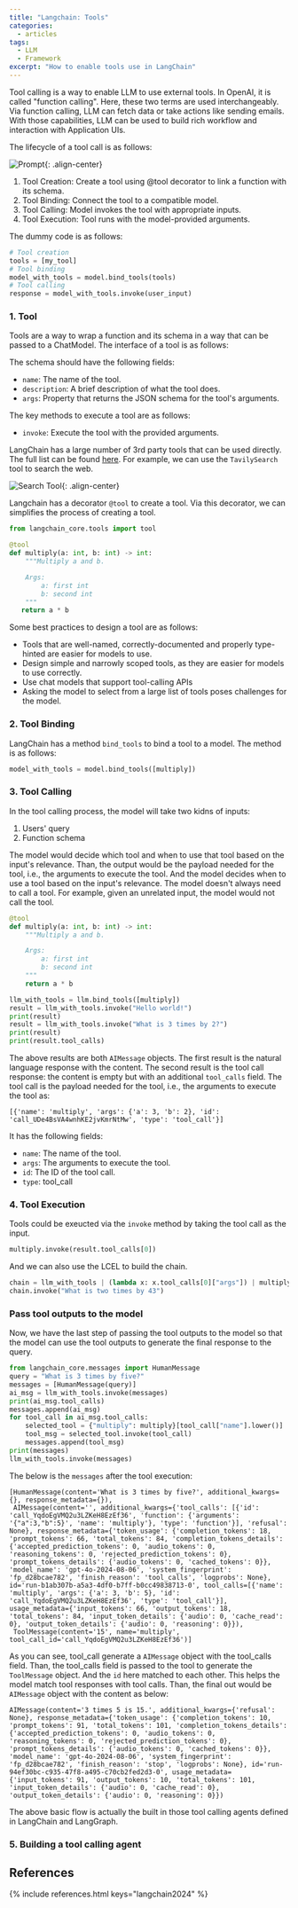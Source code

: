 ```yaml
---
title: "Langchain: Tools"
categories:
  - articles
tags:
  - LLM
  - Framework
excerpt: "How to enable tools use in LangChain"
---
```


Tool calling is a way to enable LLM to use external tools. In OpenAI, it is called "function calling". Here, these two terms are used interchangeably. Via function calling, LLM can fetch data or take actions like sending emails. With those capabilities, LLM can be used to build rich workflow and interaction with Application UIs.

The lifecycle of a tool call is as follows:

![Prompt](/assets/images/articles/tool_call.png){: .align-center}

1. Tool Creation: Create a tool using @tool decorator to link a function with its schema. 
2. Tool Binding: Connect the tool to a compatible model. 
3. Tool Calling: Model invokes the tool with appropriate inputs. 
4. Tool Execution: Tool runs with the model-provided arguments.

The dummy code is as follows: 
```python
# Tool creation
tools = [my_tool]
# Tool binding
model_with_tools = model.bind_tools(tools)
# Tool calling 
response = model_with_tools.invoke(user_input)
```
### 1. Tool 

Tools are a way to wrap a function and its schema in a way that can be passed to a ChatModel. The interface of a tool is as follows:

The schema should have the following fields:
* `name`: The name of the tool.
* `description`: A brief description of what the tool does.
* `args`: Property that returns the JSON schema for the tool's arguments.

The key methods to execute a tool are as follows:
* `invoke`: Execute the tool with the provided arguments.

LangChain has a large number of 3rd party tools that can be used directly. The full list can be found [here](https://python.langchain.com/docs/integrations/tools/). For example, we can use the `TavilySearch` tool to search the web.


![Search Tool](/assets/images/articles/search_tool.png){: .align-center}


Langchain has a decorator `@tool` to create a tool. Via this decorator, we can simplifies the process of creating a tool.

```python
from langchain_core.tools import tool

@tool
def multiply(a: int, b: int) -> int:
    """Multiply a and b.

    Args:
        a: first int
        b: second int
    """
   return a * b
```
Some best practices to design a tool are as follows:
* Tools that are well-named, correctly-documented and properly type-hinted are easier for models to use.
* Design simple and narrowly scoped tools, as they are easier for models to use correctly.
* Use chat models that support tool-calling APIs
* Asking the model to select from a large list of tools poses challenges for the model.

### 2. Tool Binding

LangChain has a method `bind_tools` to bind a tool to a model. The method is as follows: 

```python
model_with_tools = model.bind_tools([multiply])
```

### 3. Tool Calling

In the tool calling process, the model will take two kidns of inputs: 
1. Users' query 
2. Function schema 

The model would decide which tool and when to use that tool based on the input's relevance. Than, the output would be the payload needed for the tool, i.e., the arguments to execute the tool. And the model decides when to use a tool based on the input's relevance. The model doesn't always need to call a tool. For example, given an unrelated input, the model would not call the tool. 

```python
@tool
def multiply(a: int, b: int) -> int:
    """Multiply a and b.

    Args:
        a: first int
        b: second int
    """
    return a * b

llm_with_tools = llm.bind_tools([multiply])
result = llm_with_tools.invoke("Hello world!")
print(result)
result = llm_with_tools.invoke("What is 3 times by 2?")
print(result)
print(result.tool_calls)
```
The above results are both `AIMessage` objects. The first result is the natural language response with the content. The second result is the tool call response: the content is empty but with an additional `tool_calls` field. The tool call is the payload needed for the tool, i.e., the arguments to execute the tool as:

```
[{'name': 'multiply', 'args': {'a': 3, 'b': 2}, 'id': 'call_UDe4BsVA4wnhKE2jvKmrNtMw', 'type': 'tool_call'}]
```
It has the following fields:
* `name`: The name of the tool.
* `args`: The arguments to execute the tool.
* `id`: The ID of the tool call.
* `type`: tool_call

### 4. Tool Execution

Tools could be exeucted via the `invoke` method by taking the tool call as the input. 

```python
multiply.invoke(result.tool_calls[0])
```

And we can also use the LCEL to build the chain.

```python
chain = llm_with_tools | (lambda x: x.tool_calls[0]["args"]) | multiply
chain.invoke("What is two times by 43")
```
### Pass tool outputs to the model

Now, we have the last step of passing the tool outputs to the model so that the model can use the tool outputs to generate the final response to the query.

```python
from langchain_core.messages import HumanMessage
query = "What is 3 times by five?"
messages = [HumanMessage(query)]
ai_msg = llm_with_tools.invoke(messages)
print(ai_msg.tool_calls)
messages.append(ai_msg)
for tool_call in ai_msg.tool_calls:
    selected_tool = {"multiply": multiply}[tool_call["name"].lower()]
    tool_msg = selected_tool.invoke(tool_call)
    messages.append(tool_msg)
print(messages)
llm_with_tools.invoke(messages)
```
The below is the `messages` after the tool execution:
```
[HumanMessage(content='What is 3 times by five?', additional_kwargs={}, response_metadata={}),
 AIMessage(content='', additional_kwargs={'tool_calls': [{'id': 'call_YqdoEgVMQ2u3LZKeH8EzEf36', 'function': {'arguments': '{"a":3,"b":5}', 'name': 'multiply'}, 'type': 'function'}], 'refusal': None}, response_metadata={'token_usage': {'completion_tokens': 18, 'prompt_tokens': 66, 'total_tokens': 84, 'completion_tokens_details': {'accepted_prediction_tokens': 0, 'audio_tokens': 0, 'reasoning_tokens': 0, 'rejected_prediction_tokens': 0}, 'prompt_tokens_details': {'audio_tokens': 0, 'cached_tokens': 0}}, 'model_name': 'gpt-4o-2024-08-06', 'system_fingerprint': 'fp_d28bcae782', 'finish_reason': 'tool_calls', 'logprobs': None}, id='run-b1ab307b-a5a3-4df0-b7ff-b0cc49838713-0', tool_calls=[{'name': 'multiply', 'args': {'a': 3, 'b': 5}, 'id': 'call_YqdoEgVMQ2u3LZKeH8EzEf36', 'type': 'tool_call'}], usage_metadata={'input_tokens': 66, 'output_tokens': 18, 'total_tokens': 84, 'input_token_details': {'audio': 0, 'cache_read': 0}, 'output_token_details': {'audio': 0, 'reasoning': 0}}),
 ToolMessage(content='15', name='multiply', tool_call_id='call_YqdoEgVMQ2u3LZKeH8EzEf36')]
```

As you can see, tool_call generate a `AIMessage` object with the tool_calls field. Than, the tool_calls field is passed to the tool to generate the `ToolMessage` object. And the `id` here matched to each other. This helps the model match tool responses with tool calls.  Than, the final out would be `AIMessage` object with the content as below: 
```
AIMessage(content='3 times 5 is 15.', additional_kwargs={'refusal': None}, response_metadata={'token_usage': {'completion_tokens': 10, 'prompt_tokens': 91, 'total_tokens': 101, 'completion_tokens_details': {'accepted_prediction_tokens': 0, 'audio_tokens': 0, 'reasoning_tokens': 0, 'rejected_prediction_tokens': 0}, 'prompt_tokens_details': {'audio_tokens': 0, 'cached_tokens': 0}}, 'model_name': 'gpt-4o-2024-08-06', 'system_fingerprint': 'fp_d28bcae782', 'finish_reason': 'stop', 'logprobs': None}, id='run-94ef30bc-c935-47f8-a495-c70cb2fed2d3-0', usage_metadata={'input_tokens': 91, 'output_tokens': 10, 'total_tokens': 101, 'input_token_details': {'audio': 0, 'cache_read': 0}, 'output_token_details': {'audio': 0, 'reasoning': 0}})
```

The above basic flow is actually the built in those tool calling agents defined in LangChain and LangGraph.


### 5. Building a tool calling agent


## References

{% include references.html keys="langchain2024" %}